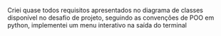 Criei quase todos requisitos apresentados no diagrama de classes disponível no desafio de projeto, seguindo as convenções de POO em python, implementei um menu interativo na saída do terminal
